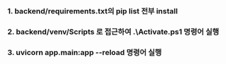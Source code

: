 ### 1. backend/requirements.txt의 pip list 전부 install
### 2. backend/venv/Scripts 로 접근하여 .\Activate.ps1 명령어 실행
### 3. uvicorn app.main:app --reload 명령어 실행